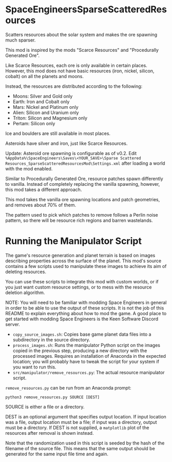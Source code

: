 # SpaceEngineersSparseScatteredResources
Scatters resources about the solar system and makes the ore spawning much sparser.

This mod is inspired by the mods "Scarce Resources" and "Procedurally Generated Ore".

Like Scarce Resources, each ore is only available in certain places. However, this mod does not have basic resources (iron, nickel, silicon, cobalt) on all the planets and moons.

Instead, the resources are distributed according to the following:

- Moons: Silver and Gold only
- Earth: Iron and Cobalt only
- Mars: Nickel and Platinum only
- Alien: Silicon and Uranium only
- Triton: Silicon and Magnesium only
- Pertam: Silicon only

Ice and boulders are still available in most places.

Asteroids have silver and iron, just like Scarce Resources. 

Update: Asteroid ore spawning is configurable as of v0.2. Edit `%AppData%\SpaceEngineers\Saves\<YOUR_SAVE>\Sparse Scattered Resources_SparseScatteredResourcesMod\Settings.xml` after loading a world with the mod enabled.

Similar to Procedurally Generated Ore, resource patches spawn differently to vanilla. Instead of completely replacing the vanilla spawning, however, this mod takes a different approach.

This mod takes the vanilla ore spawning locations and patch geometries, and removes about 70% of them. 

The pattern used to pick which patches to remove follows a Perlin noise pattern, so there will be resource rich regions and barren wastelands.

# Running the Manipulator Script

The game's resource generation and planet terrain is based on images describing properties across the surface of the planet. This mod's source contains a few scripts used to manipulate these images to achieve its aim of deleting resources. 

You can use these scripts to integrate this mod with custom worlds, or if you just want custom resource settings, or to mess with the resource deletion algorithm. 

NOTE: You will need to be familiar with modding Space Engineers in general in order to be able to use the output of these scripts. It is not the job of this README to explain everything about how to mod the game. A good place to get started with modding Space Engineers is the Keen Software Discord server. 

- `copy_source_images.sh`: Copies base game planet data files into a subdirectory in the source directory.
- `process_images.sh`: Runs the manipulator Python script on the images copied in the previous step, producing a new directory with the processed images. Requires an installation of Anaconda in the expected location; you will probably have to tweak the script for your system if you want to run this.
- `src/manipulator/remove_resources.py`: The actual resource manipulator script.

`remove_resources.py` can be run from an Anaconda prompt:

```
python3 remove_resources.py SOURCE [DEST]
```

SOURCE is either a file or a directory. 

DEST is an optional argument that specifies output location. If input location was a file, output location must be a file; if input was a directory, output must be a directory. If DEST is not supplied, a `matplotlib` plot of the resources after removal is shown instead.

Note that the randomization used in this script is seeded by the hash of the filename of the source file. This means that the same output should be generated for the same input file time and again.

